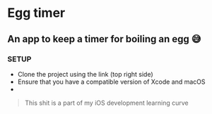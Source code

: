 # Egg timer

## An app to keep a timer for boiling an egg 😅

### **SETUP**
+ Clone the project using the link (top right side)
+ Ensure that you have a compatible version of Xcode and macOS
+ 

> This shit is a part of my iOS development learning curve
